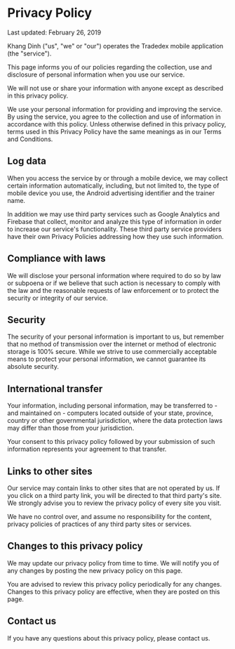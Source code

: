 # Privacy Policy

Last updated: February 26, 2019

Khang Dinh ("us", "we" or "our") operates the Tradedex mobile application (the "service").

This page informs you of our policies regarding the collection, use and disclosure of personal information when you use our service.

We will not use or share your information with anyone except as described in this privacy policy.

We use your personal information for providing and improving the service. By using the service, you agree to the collection and use of information in accordance with this policy. Unless otherwise defined in this privacy policy, terms used in this Privacy Policy have the same meanings as in our Terms and Conditions.


## Log data

When you access the service by or through a mobile device, we may collect certain information automatically, including, but not limited to, the type of mobile device you use, the Android advertising identifier and the trainer name. 

In addition we may use third party services such as Google Analytics and Firebase that collect, monitor and analyze this type of information in order to increase our service's functionality. These third party service providers have their own Privacy Policies addressing how they use such information.


## Compliance with laws

We will disclose your personal information where required to do so by law or subpoena or if we believe that such action is necessary to comply with the law and the reasonable requests of law enforcement or to protect the security or integrity of our service.


## Security

The security of your personal information is important to us, but remember that no method of transmission over the internet or method of electronic storage is 100% secure. While we strive to use commercially acceptable means to protect your personal information, we cannot guarantee its absolute security.


## International transfer

Your information, including personal information, may be transferred to - and maintained on - computers located outside of your state, province, country or other governmental jurisdiction, where the data protection laws may differ than those from your jurisdiction.

Your consent to this privacy policy followed by your submission of such information represents your agreement to that transfer.


## Links to other sites

Our service may contain links to other sites that are not operated by us. If you click on a third party link, you will be directed to that third party's site. We strongly advise you to review the privacy policy of every site you visit.

We have no control over, and assume no responsibility for the content, privacy policies of practices of any third party sites or services.


## Changes to this privacy policy

We may update our privacy policy from time to time. We will notify you of any changes by posting the new privacy policy on this page.

You are advised to review this privacy policy periodically for any changes. Changes to this privacy policy are effective, when they are posted on this page.


## Contact us

If you have any questions about this privacy policy, please contact us.


